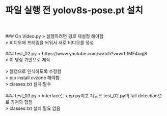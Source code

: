 # 파일 실행 전 yolov8s-pose.pt 설치 
<br/>
<br/>
### On Video.py
> 실행하려면 경로 재설정 해야함<br/>
> 비디오에 프레임을 씌워서 새로 비디오를 생성<br/>
<br/>
### test_02.py
> https://www.youtube.com/watch?v=wrhfMF4uqj8<br/>
>  이 영상 기반으로 제작<br/><br/>
> 웹캠으로 인식하도록 수정함<br/>
> pip install cvzone 해야함<br/>
> classes.txt 설치 필수<br/>
<br/>
### test_03.py
> interface는 app.py이고 기능은 test_02.py의 fall detection으로 가져와 합침<br/>
> classes.txt 설치 필요 없음<br/>
